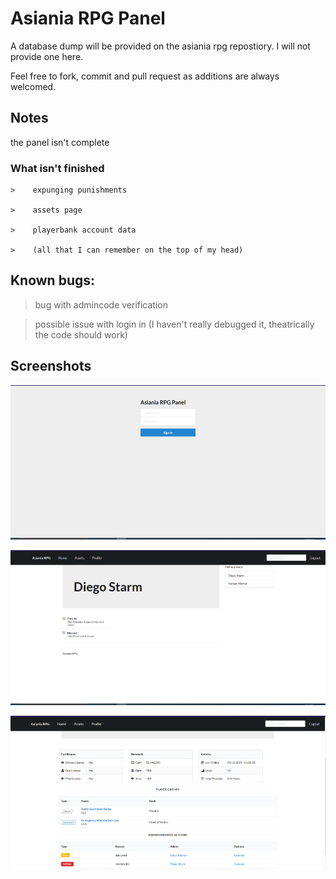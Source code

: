 # Asiania RPG Panel

A database dump will be provided on the asiania rpg repostiory. I will not provide one here.

Feel free to fork, commit and pull request as additions are always welcomed.

## Notes
the panel isn't complete

### What isn't finished
```
>    expunging punishments

>    assets page

>    playerbank account data

>    (all that I can remember on the top of my head)
```

## Known bugs:
> bug with admincode verification

> possible issue with login in (I haven't really debugged it, theatrically the code should work)

## Screenshots

<p align="center">
    <img src="https://raw.githubusercontent.com/realdiegopoptart/darylrpg-panel/main/.github/login_ss.png"/>
</p>


<p align="center">
    <img src="https://raw.githubusercontent.com/realdiegopoptart/darylrpg-panel/main/.github/home_ss.png"/>
</p>


<p align="center">
    <img src="https://raw.githubusercontent.com/realdiegopoptart/darylrpg-panel/main/.github/profile_ss.png"/>
</p>

